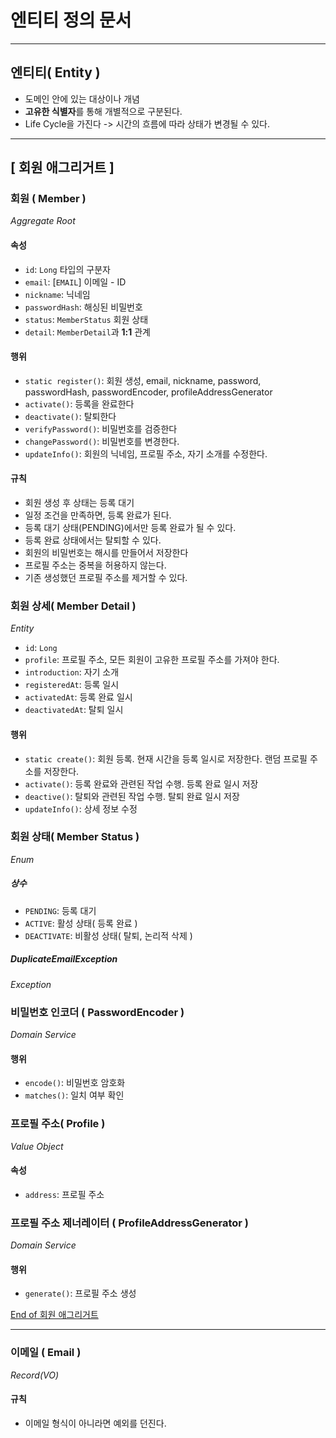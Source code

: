 # 엔티티 정의 문서

---

## 엔티티( Entity )
- 도메인 안에 있는 대상이나 개념
- **고유한 식별자**를 통해 개별적으로 구분된다.
- Life Cycle을 가진다 -> 시간의 흐름에 따라 상태가 변경될 수 있다.

---
## [ 회원 애그리거트 ]
### 회원 ( Member )
_Aggregate Root_
#### 속성
- `id`: `Long` 타입의 구분자
- `email`: [`EMAIL`] 이메일 - ID
- `nickname`: 닉네임
- `passwordHash`: 해싱된 비밀번호
- `status`: `MemberStatus` 회원 상태
- `detail`: `MemberDetail`과 **1:1** 관계
#### 행위
- `static register()`: 회원 생성, email, nickname, password, passwordHash, passwordEncoder, profileAddressGenerator
- `activate()`: 등록을 완료한다
- `deactivate()`:  탈퇴한다
- `verifyPassword()`: 비밀번호를 검증한다
- `changePassword()`: 비밀번호를 변경한다.
- `updateInfo()`: 회원의 닉네임, 프로필 주소, 자기 소개를 수정한다. 
#### 규칙
- 회원 생성 후 상태는 등록 대기
- 일정 조건을 만족하면, 등록 완료가 된다.
- 등록 대기 상태(PENDING)에서만 등록 완료가 될 수 있다.
- 등록 완료 상태에서는 탈퇴할 수 있다.
- 회원의 비밀번호는 해시를 만들어서 저장한다
- 프로필 주소는 중복을 허용하지 않는다.
- 기존 생성했던 프로필 주소를 제거할 수 있다.
### 회원 상세( Member Detail )
_Entity_
- `id`: `Long`
- `profile`: 프로필 주소, 모든 회원이 고유한 프로필 주소를 가져야 한다.
- `introduction`: 자기 소개
- `registeredAt`: 등록 일시
- `activatedAt`: 등록 완료 일시
- `deactivatedAt`: 탈퇴 일시
#### 행위
- `static create()`: 회원 등록. 현재 시간을 등록 일시로 저장한다. 랜덤 프로필 주소를 저장한다.
- `activate()`: 등록 완료와 관련된 작업 수행. 등록 완료 일시 저장
- `deactive()`: 탈퇴와 관련된 작업 수행. 탈퇴 완료 일시 저장
- `updateInfo()`: 상세 정보 수정

### 회원 상태( Member Status )
_Enum_
##### 상수
- `PENDING`: 등록 대기
- `ACTIVE`: 활성 상태( 등록 완료 )
- `DEACTIVATE`: 비활성 상태( 탈퇴, 논리적 삭제 )

##### DuplicateEmailException
_Exception_


### 비밀번호 인코더 ( PasswordEncoder )
_Domain Service_
#### 행위
- `encode()`: 비밀번호 암호화
- `matches()`: 일치 여부 확인

### 프로필 주소( Profile )
_Value Object_
#### 속성
- `address`: 프로필 주소

### 프로필 주소 제너레이터 ( ProfileAddressGenerator )
_Domain Service_
#### 행위
- `generate()`: 프로필 주소 생성

[End of 회원 애그리거트](#-회원-애그리거트-)

---

### 이메일 ( Email )
_Record(VO)_
#### 규칙
- 이메일 형식이 아니라면 예외를 던진다.
